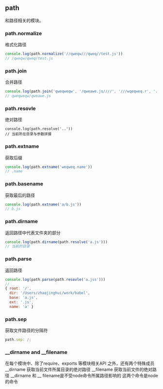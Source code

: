 ## path
和路径相关的模块。
### path.normalize
格式化路径
```javascript
console.log(path.normalize('//qweqw///qweq//test.js'))
// /qweqw/qweq/test.js
```
### path.join
合并路径
```javascript
console.log(path.join('qweqweqw', '/qweawe.js////', '///wqeqweq.r', '..', '.'));
// qweqweqw/qweawe.js
```
### path.resovle
绝对路径
```javasccript
console.log(path.resolve('..'))
// 当前所在目录与参数拼接
```
### path.extname
获取后缀
```javascript
console.log(path.extname('weqweq.name'))
// .name
```
### path.basename
获取最后的路径
```javascript
console.log(path.extname('a/b.js'))
// b.js
```
### path.dirname
返回路径中代表文件夹的部分
```javascript
console.log(path.dirname(path.resolve('a.js')))
// 当前的目录
```
### path.parse
返回路径
```javascript
console.log(path.parse(path.resovle('a.jss')))
// 
{ root: '/',
  dir: '/Users/zhaojinghui/work/babel',
  base: 'a.js',
  ext: '.js',
  name: 'a' }
```
### path.sep
获取文件路径的分隔符
```javascript
path.sep: /;
```
### __dirname and __filename
在每个模块中、除了require、exports 等模块相关API 之外，还有两个特殊成员
__dirname 获取当前文件所属目录的绝对路径
__filename 获取当前文件的绝对路径
__dirname 和 __ filename是不受node命令所属路径影响的
这两个命令是node的命令
